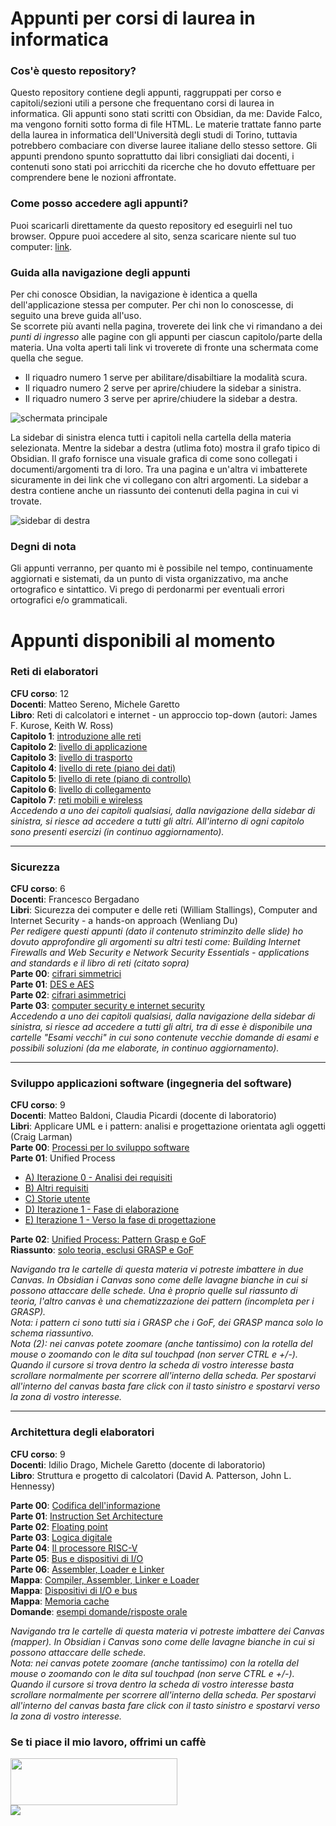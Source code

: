 # Appunti per corsi di laurea in informatica

### Cos'è questo repository?
Questo repository contiene degli appunti, raggruppati per corso e capitoli/sezioni utili a persone che frequentano corsi di laurea in informatica. Gli appunti sono stati scritti con Obsidian, da me: Davide Falco, ma vengono forniti sotto forma di file HTML.
Le materie trattate fanno parte della laurea in informatica dell'Università degli studi di Torino, tuttavia potrebbero combaciare con diverse lauree italiane dello stesso settore. Gli appunti prendono spunto soprattutto dai libri consigliati dai docenti, i contenuti sono stati poi arricchiti da ricerche che ho dovuto effettuare per comprendere bene le nozioni affrontate.
### Come posso accedere agli appunti?
Puoi scaricarli direttamente da questo repository ed eseguirli nel tuo browser.
Oppure puoi accedere al sito, senza scaricare niente sul tuo computer: [link](https://davidefalco.github.io/appunti-informatica/).
### Guida alla navigazione degli appunti
Per chi conosce Obsidian, la navigazione è identica a quella dell'applicazione stessa per computer.
Per chi non lo conoscesse, di seguito una breve guida all'uso. <br>
Se scorrete più avanti nella pagina, troverete dei link che vi rimandano a dei _punti di ingresso_ alle pagine con gli appunti per ciascun capitolo/parte della materia.
Una volta aperti tali link vi troverete di fronte una schermata come quella che segue. <br>

- Il riquadro numero 1 serve per abilitare/disabiltiare la modalità scura.
- Il riquadro numero 2 serve per aprire/chiudere la sidebar a sinistra.
- Il riquadro numero 3 serve per aprire/chiudere la sidebar a destra.

![schermata principale](./images/tut_1.png)

La sidebar di sinistra elenca tutti i capitoli nella cartella della materia selezionata. 
Mentre la sidebar a destra (utlima foto) mostra il grafo tipico di Obsidian. 
Il grafo fornisce una visuale grafica di come sono collegati i documenti/argomenti tra di loro.
Tra una pagina e un'altra vi imbatterete sicuramente in dei link che vi collegano con altri argomenti.
La sidebar a destra contiene anche un riassunto dei contenuti della pagina in cui vi trovate.

![sidebar di destra](./images/tut_2.png)

### Degni di nota
Gli appunti verranno, per quanto mi è possibile nel tempo, continuamente aggiornati e sistemati, da un punto di vista organizzativo, ma anche ortografico e sintattico. Vi prego di perdonarmi per eventuali errori ortografici e/o grammaticali.
# Appunti disponibili al momento</h1>
### Reti di elaboratori
**CFU corso**: 12<br>
**Docenti**: Matteo Sereno, Michele Garetto<br>
**Libro**: Reti di calcolatori e internet - un approccio top-down (autori: James F. Kurose, Keith W. Ross)<br>
**Capitolo 1**: [introduzione alle reti](https://davidefalco.github.io/appunti-informatica/reti-di-elaboratori/capitolo-1-introduzione-alle-reti/introduzione-alle-reti-start-point.html)<br>
**Capitolo 2**: [livello di applicazione](https://davidefalco.github.io/appunti-informatica/reti-di-elaboratori/capitolo-2-livello-di-applicazione/architetture-delle-applicazioni-di-rete-start-point.html)<br>
**Capitolo 3**: [livello di trasporto](https://davidefalco.github.io/appunti-informatica/reti-di-elaboratori/capitolo-3-livello-di-trasporto/livello-di-trasporto-start-point.html)<br>
**Capitolo 4**: [livello di rete (piano dei dati)](https://davidefalco.github.io/appunti-informatica/reti-di-elaboratori/capitolo-4-livello-di-rete-(piano-dei-dati)/livello-di-rete-start-point.html)<br>
**Capitolo 5**: [livello di rete (piano di controllo)](https://davidefalco.github.io/appunti-informatica/reti-di-elaboratori/capitolo-5-livello-di-rete-(piano-di-controllo)/introduzione-start-point.html)<br>
**Capitolo 6**: [livello di collegamento](https://davidefalco.github.io/appunti-informatica/reti-di-elaboratori/capitolo-6-livello-di-collegamento/obiettivi-di-questo-capitolo-start-point.html)<br>
**Capitolo 7**: [reti mobili e wireless](https://davidefalco.github.io/appunti-informatica/reti-di-elaboratori/capitolo-7-reti-mobili-e-wireless/introduzione-start-point.html) <br>
_Accedendo a uno dei capitoli qualsiasi, dalla navigazione della sidebar di sinistra, si riesce ad accedere a tutti gli altri. All'interno di ogni capitolo sono presenti esercizi (in continuo aggiornamento)._

<hr>

### Sicurezza
**CFU corso**: 6<br>
**Docenti**: Francesco Bergadano<br>
**Libri**: Sicurezza dei computer e delle reti (William Stallings), Computer and Internet Security - a hands-on approach (Wenliang Du)<br>
_Per redigere questi appunti (dato il contenuto striminzito delle slide) ho dovuto approfondire gli argomenti su altri testi come: Building Internet Firewalls and Web Security e Network Security Essentials - applications and standards e il libro di reti (citato sopra)_ <br>
**Parte 00**: [cifrari simmetrici](https://davidefalco.github.io/appunti-informatica/sicurezza/00-cifrari-simmetrici/cifrario-start-point.html)<br>
**Parte 01**: [DES e AES](https://davidefalco.github.io/appunti-informatica/sicurezza/01-des-e-aes/cifrari-a-flusso-e-cifrari-a-blocchi-start-point.html)<br>
**Parte 02**: [cifrari asimmetrici](https://davidefalco.github.io/appunti-informatica/sicurezza/02-cifrari-asimmetrici/introduzione-start-point.html)<br>
**Parte 03**: [computer security e internet security](https://davidefalco.github.io/appunti-informatica/sicurezza/03-network-security-e-software-security/sicurezza-delle-reti-e-dei-software-start-point.html)<br>
_Accedendo a uno dei capitoli qualsiasi, dalla navigazione della sidebar di sinistra, si riesce ad accedere a tutti gli altri, tra di esse è disponibile una cartelle "Esami vecchi" in cui sono contenute vecchie domande di esami e possibili soluzioni (da me elaborate, in continuo aggiornamento)._

<hr>

### Sviluppo applicazioni software (ingegneria del software)
**CFU corso**: 9<br>
**Docenti**: Matteo Baldoni, Claudia Picardi (docente di laboratorio)<br>
**Libri**: Applicare UML e i pattern: analisi e progettazione orientata agli oggetti (Craig Larman)<br>
**Parte 00**: [Processi per lo sviluppo software](https://davidefalco.github.io/appunti-informatica/sviluppo-applicazioni-software/00-processi-per-lo-sviluppo-software/processo-software-start-point.html)<br>
**Parte 01**: Unified Process<br>
- [A) Iterazione 0 - Analisi dei requisiti](https://davidefalco.github.io/appunti-informatica/sviluppo-applicazioni-software/01-unified-process/a-iterazione-0-analisi-dei-requisiti/unified-process-(up)-start-point.html)
- [B) Altri requisiti](https://davidefalco.github.io/appunti-informatica/sviluppo-applicazioni-software/01-unified-process/b-altri-requisiti/altri-requisti-start-point.html)
- [C) Storie utente](https://davidefalco.github.io/appunti-informatica/sviluppo-applicazioni-software/01-unified-process/c-storie-utente/introduzione-start-point.html)
- [D) Iterazione 1 - Fase di elaborazione](https://davidefalco.github.io/appunti-informatica/sviluppo-applicazioni-software/01-unified-process/d-iterazione-1/requisiti-per-l'iterazione-1-start-point.html)
- [E) Iterazione 1 - Verso la fase di progettazione](https://davidefalco.github.io/appunti-informatica/sviluppo-applicazioni-software/01-unified-process/e-iterazione-1-verso-la-progettazione/architettura-logica-e-gli-strati-start-point.html)

**Parte 02**: [Unified Process: Pattern Grasp e GoF](https://davidefalco.github.io/appunti-informatica/sviluppo-applicazioni-software/02-pattern-grasp-e-gof/introduzione-start-point.html)<br>
**Riassunto**: [solo teoria, esclusi GRASP e GoF](https://davidefalco.github.io/appunti-informatica/sviluppo-applicazioni-software/da-sapere-per-esame.html) <br>

_Navigando tra le cartelle di questa materia vi potreste imbattere in due Canvas. In Obsidian i Canvas sono come delle lavagne bianche in cui si possono attaccare delle schede. Una è proprio quelle sul riassunto di teoria, l'altro canvas è una chematizzazione dei pattern (incompleta per i GRASP). <br>Nota: i pattern ci sono tutti sia i GRASP che i GoF, dei GRASP manca solo lo schema riassuntivo. <br>Nota (2): nei canvas potete zoomare (anche tantissimo) con la rotella del mouse o zoomando con le dita sul touchpad (non server CTRL e +/-). Quando il cursore si trova dentro la scheda di vostro interesse basta scrollare normalmente per scorrere all'interno della scheda. Per spostarvi all'interno del canvas basta fare click con il tasto sinistro e spostarvi verso la zona di vostro interesse._

<hr>

### Architettura degli elaboratori
**CFU corso**: 9 <br>
**Docenti**: Idilio Drago, Michele Garetto (docente di laboratorio) <br>
**Libro**: Struttura e progetto di calcolatori (David A. Patterson, John L. Hennessy)</p>
**Parte 00**: [Codifica dell'informazione](https://davidefalco.github.io/appunti-informatica/architettura-degli-elaboratori/00-codifica-dell'informazione/numeri-binari/codifica-dell'informazione-(start-point).html)<br>
**Parte 01**: [Instruction Set Architecture](https://davidefalco.github.io/appunti-informatica/architettura-degli-elaboratori/01-isa-risc-v/prestazioni-di-un-calcolatore-(start-point).html) <br>
**Parte 02**: [Floating point](https://davidefalco.github.io/appunti-informatica/architettura-degli-elaboratori/02-floating-point/introduzione-(start-point).html) <br>
**Parte 03**: [Logica digitale](https://davidefalco.github.io/appunti-informatica/architettura-degli-elaboratori/03-logica-digitale/livello-della-logica-digitale-(start-point).html) <br>
**Parte 04**: [Il processore RISC-V](https://davidefalco.github.io/appunti-informatica/architettura-degli-elaboratori/04-processore-risc-v/struttura-processore-risc-v-(start-point).html)<br>
**Parte 05**: [Bus e dispositivi di I/O](https://davidefalco.github.io/appunti-informatica/architettura-degli-elaboratori/05-bus-e-input-output/bus-(start-point).html)<br>
**Parte 06**: [Assembler, Loader e Linker](https://davidefalco.github.io/appunti-informatica/architettura-degli-elaboratori/06-assembler,-loader-e-linker/assemblatore,-loader-e-dynamic-linker.html)<br>
**Mappa**: [Compiler, Assembler, Linker e Loader](https://davidefalco.github.io/appunti-informatica/architettura-degli-elaboratori/mappa-concettuale-compiler-assembler-linker-loader.html)<br>
**Mappa**: [Dispositivi di I/O e bus](https://davidefalco.github.io/appunti-informatica/architettura-degli-elaboratori/mappa-dispositivi-di-input-output-e-bus.html)<br>
**Mappa**: [Memoria cache](https://davidefalco.github.io/appunti-informatica/architettura-degli-elaboratori/mappa-memoria-cache.html)<br>
**Domande**: [esempi domande/risposte orale](https://davidefalco.github.io/appunti-informatica/architettura-degli-elaboratori/risposte-esempi-di-domande-per-esame-orale.html)<br>

_Navigando tra le cartelle di questa materia vi potreste imbattere dei Canvas (mapper). In Obsidian i Canvas sono come delle lavagne bianche in cui si possono attaccare delle schede. <br>Nota: nei canvas potete zoomare (anche tantissimo) con la rotella del mouse o zoomando con le dita sul touchpad (non serve CTRL e +/-). Quando il cursore si trova dentro la scheda di vostro interesse basta scrollare normalmente per scorrere all'interno della scheda. Per spostarvi all'interno del canvas basta fare click con il tasto sinistro e spostarvi verso la zona di vostro interesse._

### Se ti piace il mio lavoro, offrimi un caffè
<a href="https://www.buymeacoffee.com/hawk033"><img src="/images/bmc-button.png" height=75 width=267></a><br>
<a href="https://www.paypal.com/donate/?hosted_button_id=Q9JYH7ECEK8FJ"><img src="images/pp.png"></a>

